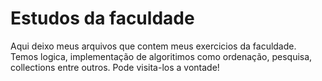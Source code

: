 # Estudos da faculdade
<p>
  Aqui deixo meus arquivos que contem meus exercicios da faculdade.
  Temos logica, implementação de algoritimos como ordenação, pesquisa, collections entre outros.
  Pode visita-los a vontade!
</p>
